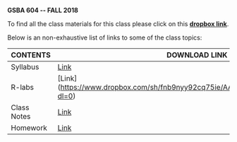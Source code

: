 <b>GSBA 604 -- FALL 2018</b>

To find all the class materials for this class please click on this [<b>dropbox link</b>](https://www.dropbox.com/sh/1d40t8el3vfty63/AAAXVTQ1eK1xIDmLbit8G5Ama?dl=0).

Below is an non-exhaustive list of links to some of the class topics:

|CONTENTS|DOWNLOAD LINK|
|--------|-------------|
|Syllabus|[Link](https://www.dropbox.com/s/z09a9f4q4h1czo6/syllabus.pdf?dl=0)|
|R-labs|[Link] (https://www.dropbox.com/sh/fnb9nyy92cq75ie/AABg7EE8R_ucpaFXg9UB5aR7a?dl=0)|
|Class Notes|[Link](https://www.dropbox.com/sh/75h9in74cck1nc0/AADnZ_Eodqh5z9cm798pa8r0a?dl=0)|
|Homework|[Link](https://www.dropbox.com/s/nkvzxqo0cpyld7e/homework.pdf?dl=0)|
